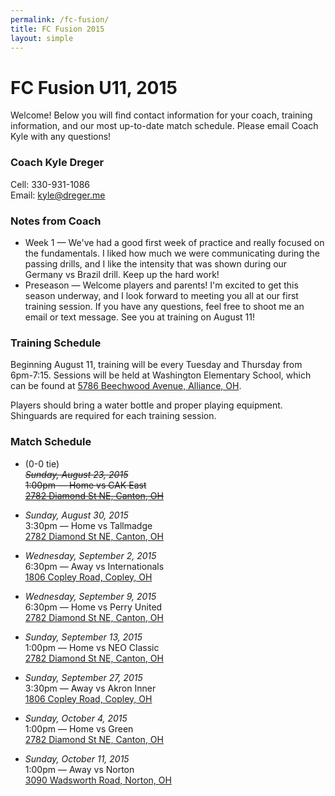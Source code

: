 ```yaml
---
permalink: /fc-fusion/
title: FC Fusion 2015
layout: simple
---
```


# FC Fusion U11, 2015
Welcome! Below you will find contact information for your coach, training information, and our most up-to-date match schedule. Please email Coach Kyle with any questions!

<!-- 
Jump to:<br>
[Coach](#coach) &bull; [Notes](#notes) &bull; [Training](#training) &bull; [Schedule](#schedule) 
 -->

### <a name="coach"></a> Coach Kyle Dreger
Cell: 330-931-1086  
Email: [kyle@dreger.me](mailto:kyle+fc@dreger.me)

### <a name="notes"></a> Notes from Coach
- Week 1 &mdash; We've had a good first week of practice and really focused on the fundamentals. I liked how much we were communicating during the passing drills, and I like the intensity that was shown during our Germany vs Brazil drill. Keep up the hard work!
- Preseason &mdash; Welcome players and parents! I'm excited to get this season underway, and I look forward to meeting you all at our first training session. If you have any questions, feel free to shoot me an email or text message. See you at training on August 11!

### <a name="training"></a> Training Schedule
Beginning August 11, training will be every Tuesday and Thursday from 6pm-7:15. Sessions will be held at Washington Elementary School, which can be found at [5786 Beechwood Avenue, Alliance, OH](https://goo.gl/maps/mbHJS). 

Players should bring a water bottle and proper playing equipment. Shinguards are required for each training session. 

### <a name="schedule"></a> Match Schedule 

- (0-0 tie)<br>
  ~~_Sunday, August 23, 2015_ <br> 
  1:00pm &mdash; Home vs CAK East<br>
  [2782 Diamond St NE, Canton, OH][home]~~

- _Sunday, August 30, 2015_<br> 
  3:30pm &mdash; Home vs Tallmadge<br>
  [2782 Diamond St NE, Canton, OH][home]

- _Wednesday, September 2, 2015_<br>
  6:30pm &mdash; Away vs Internationals<br>
  [1806 Copley Road, Copley, OH][copley]

- _Wednesday, September 9, 2015_<br>
  6:30pm &mdash; Home vs Perry United<br>
  [2782 Diamond St NE, Canton, OH][home]

- _Sunday, September 13, 2015_<br>
  1:00pm &mdash; Home vs NEO Classic<br>
  [2782 Diamond St NE, Canton, OH][home]

- _Sunday, September 27, 2015_<br>
  3:30pm &mdash; Away vs Akron Inner<br>
  [1806 Copley Road, Copley, OH][copley]

- _Sunday, October 4, 2015_<br>
  1:00pm &mdash; Home vs Green<br>
  [2782 Diamond St NE, Canton, OH][home]

- _Sunday, October 11, 2015_<br>
  1:00pm &mdash; Away vs Norton<br>
  [3090 Wadsworth Road, Norton, OH][oakleaf]

  [home]: https://goo.gl/maps/3h3zn
  [copley]: https://goo.gl/maps/IQsKS
  [oakleaf]: https://goo.gl/maps/5taCi 